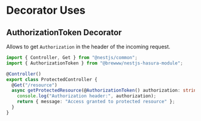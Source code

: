 # Decorator Uses

## AuthorizationToken Decorator

Allows to get `Authorization` in the header of the incoming request.

```ts
import { Controller, Get } from "@nestjs/common";
import { AuthorizationToken } from "@brewww/nestjs-hasura-module";

@Controller()
export class ProtectedController {
  @Get("/resource")
  async getProtectedResource(@AuthorizationToken() authorization: string) {
    console.log("Authorization header:", authorization);
    return { message: "Access granted to protected resource" };
  }
}
```

